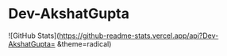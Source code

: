 # Dev-AkshatGupta
 
![GitHub Stats](https://github-readme-stats.vercel.app/api?Dev-AkshatGupta= &theme=radical)
